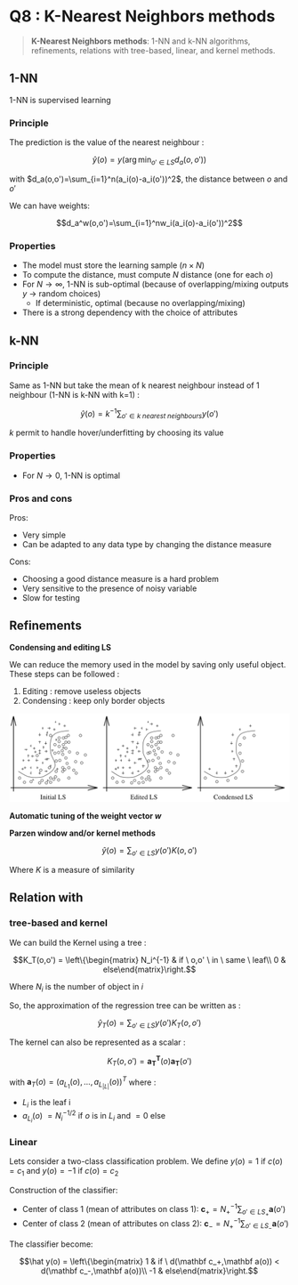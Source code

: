 # Q8 : K-Nearest Neighbors methods

> **K-Nearest Neighbors methods**: 1-NN and k-NN algorithms, refinements, relations with tree-based, linear, and kernel methods.

## 1-NN

1-NN is supervised learning

### Principle

The prediction is the value of the nearest neighbour :

$$\hat y (o)= y(\arg\min_{o'\in LS}{d_a(o,o')})$$

with $d_a(o,o')=\sum_{i=1}^n(a_i(o)-a_i(o'))^2$, the distance between $o$ and $o'$

We can have weights:

$$d_a^w(o,o')=\sum_{i=1}^nw_i(a_i(o)-a_i(o'))^2$$

### Properties

- The model must store the learning sample ($n\times N$)
- To compute the distance, must compute $N$ distance (one for each $o$)
- For $N\rightarrow \infty$, 1-NN is sub-optimal (because of overlapping/mixing outputs $y$ $\rightarrow$ random choices)
	- If deterministic, optimal (because no overlapping/mixing)
- There is a strong dependency with the choice of attributes

## k-NN

### Principle

Same as 1-NN but take the mean of k nearest neighbour instead of 1 neighbour (1-NN is k-NN with k=1) :

$$\hat y(o) =k^{-1} \sum_{o'\in k \ nearest\ neighbours}{y(o')}$$

$k$ permit to handle hover/underfitting by choosing its value

### Properties

- For $N\rightarrow 0$, 1-NN is optimal

### Pros and cons

Pros:
- Very simple
- Can be adapted to any data type by changing the distance measure

Cons:
- Choosing a good distance measure is a hard problem
- Very sensitive to the presence of noisy variable
- Slow for testing

## Refinements

**Condensing and editing LS**

We can reduce the memory used in the model by saving only useful object. These steps can be followed :
1. Editing : remove useless objects
2. Condensing : keep only border objects

![](attachments/Pasted%20image%2020231017180724.png)

**Automatic tuning of the weight vector $w$**

**Parzen window and/or kernel methods**

$$\hat y(o) = \sum_{o'\in LS}{y(o')K(o,o')}$$

Where $K$ is a measure of similarity

## Relation with 

### tree-based and kernel

We can build the Kernel using a tree : 

$$K_T(o,o') = \left\{\begin{matrix} N_i^{-1} & if \ o,o' \ in \ same \ leaf\\ 0 & else\end{matrix}\right.$$

Where $N_i$ is the number of object in $i$

So, the approximation of the regression tree can be written as :

$$\hat y_T(o)=\sum_{o'\in LS}{y(o')K_T(o,o')}$$

The kernel can also be represented as a scalar :

$$K_T(o,o')=\mathbf{a^T_T}(o)\mathbf{a_T}(o')$$

with $\mathbf a_T(o) = (a_{L_1}(o), ..., a_{L_{|L|}}(o))^T$ where :
- $L_i$ is the leaf i
- $a_{L_i}(o)$ $=N_i^{-1/2}$ if $o$ is in $L_i$ and $=0$ else

### Linear

Lets consider a two-class classification problem. We define $y(o)=1$ if $c(o) = c_1$ and $y(o)=-1$ if $c(o) = c_2$

Construction of the classifier:
- Center of class 1 (mean of attributes on class 1): $\mathbf c_+ = N_+^{-1}\sum_{o'\in LS_+}\mathbf a(o')$
- Center of class 2 (mean of attributes on class 2): $\mathbf c_- = N_+^{-1}\sum_{o'\in LS_-}\mathbf a(o')$

The classifier become:

$$\hat y(o) = \left\{\begin{matrix} 1 & if \ d(\mathbf c_+,\mathbf a(o)) < d(\mathbf c_-,\mathbf a(o))\\ -1 & else\end{matrix}\right.$$